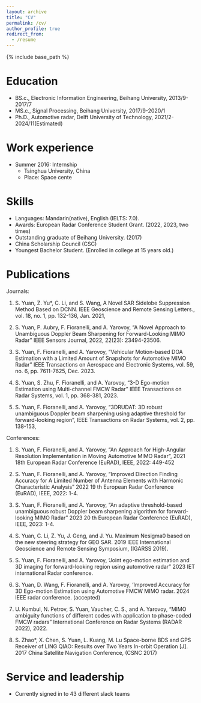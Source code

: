 ```yaml
---
layout: archive
title: "CV"
permalink: /cv/
author_profile: true
redirect_from:
  - /resume
---
```


{% include base_path %}

Education
======
* BS.c., Electronic Information Engineering, Beihang University, 2013/9-2017/7
* MS.c., Signal Processing, Beihang University, 2017/9-2020/1
* Ph.D., Automotive radar, Delft University of Technology, 2021/2-2024/11(Estimated)

Work experience
======
* Summer 2016: Internship
  *  Tsinghua University, China 
  * Place:  Space cente
  
Skills
======
* Languages: Mandarin(native), English (IELTS: 7.0).
* Awards: European Radar Conference Student Grant. (2022, 2023, two times)
* Outstanding graduate of Beihang University. (2017)
* China Scholarship Council (CSC)
* Youngest Bachelor Student. (Enrolled in college at 15 years old.)

Publications
======
  Journals:

  1. S. Yuan, Z. Yu*, C. Li, and S. Wang, A Novel SAR Sidelobe Suppression Method Based on DCNN. IEEE Geoscience and Remote Sensing Letters., vol. 18, no. 1, pp. 132-136, Jan. 2021,

  2. S. Yuan, P. Aubry, F. Fioranelli, and A. Yarovoy, “A Novel Approach to Unambiguous Doppler Beam Sharpening for Forward-Looking MIMO Radar” IEEE Sensors Journal, 2022, 22(23): 23494-23506.
     
  3. S. Yuan, F. Fioranelli, and A. Yarovoy, “Vehicular Motion-based DOA Estimation with a Limited Amount of Snapshots for Automotive MIMO Radar” IEEE Transactions on Aerospace and Electronic Systems, vol. 59, no. 6, pp. 7611-7625, Dec. 2023.

  4. S. Yuan, S. Zhu, F. Fioranelli, and A. Yarovoy, “3-D Ego-motion Estimation using Multi-channel FMCW Radar” IEEE Transactions on Radar Systems, vol. 1, pp. 368-381, 2023.

  5. S. Yuan, F. Fioranelli, and A. Yarovoy, “3DRUDAT: 3D robust unambiguous Doppler beam sharpening using adaptive threshold for forward-looking region”, IEEE Transactions on Radar Systems, vol. 2, pp. 138-153,

  Conferences:

  1. S. Yuan, F. Fioranelli, and A. Yarovoy, “An Approach for High-Angular Resolution Implementation in Moving Automotive MIMO Radar”, 2021 18th European Radar Conference (EuRAD), IEEE, 2022: 449-452

  2. S. Yuan, F. Fioranelli, and A. Yarovoy, “Improved Direction Finding Accuracy for A Limited Number of Antenna Elements with Harmonic Characteristic Analysis” 2022 19 th European Radar Conference (EuRAD), IEEE, 2022: 1-4.
  
  3. S. Yuan, F. Fioranelli, and A. Yarovoy, “An adaptive threshold-based unambiguous robust Doppler beam sharpening algorithm for forward-looking MIMO Radar” 2023 20 th European Radar Conference (EuRAD), IEEE, 2023: 1-4.
  
  4. S. Yuan, C. Li, Z. Yu, J. Geng, and J. Yu. Maximum Nesigma0 based on the new steering strategy for GEO SAR. 2019 IEEE International Geoscience and Remote Sensing Symposium, (IGARSS 2019).
        
  5. S. Yuan, F. Fioranelli, and A. Yarovoy, ‘Joint ego-motion estimation and 3D imaging for forward-looking region using automotive radar” 2023 IET international Radar conference.
     
  6. S. Yuan, D. Wang, F. Fioranelli, and A. Yarovoy, ‘Improved Accuracy for 3D Ego-motion Estimation using Automotive FMCW MIMO radar. 2024 IEEE radar conference. (accepted)
    
  7. U. Kumbul, N. Petrov, S. Yuan, Vaucher, C. S., and A. Yarovoy, “MIMO ambiguity functions of different codes with application to phase-coded FMCW radars” International Conference on Radar Systems (RADAR 2022), 2022.
    
  8. S. Zhao*, X. Chen, S. Yuan, L. Kuang, M. Lu Space-borne BDS and GPS Receiver of LING QIAO: Results over Two Years In-orbit Operation [J]. 2017 China Satellite Navigation Conference, (CSNC 2017)
  

  
Service and leadership
======
* Currently signed in to 43 different slack teams
